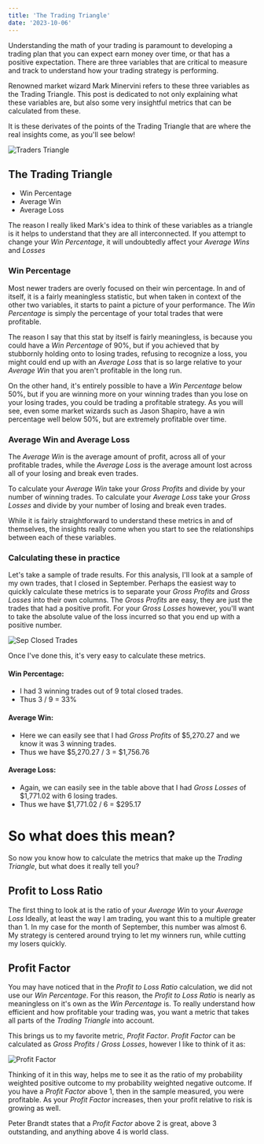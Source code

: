 ```yaml
---
title: 'The Trading Triangle'
date: '2023-10-06'
---
```


Understanding the math of your trading is paramount to developing a trading plan that you can expect earn money over time, or that has a positive expectation.  There are three variables that are critical to measure and track to understand how your trading strategy is performing.

Renowned market wizard Mark Minervini refers to these three variables as the Trading Triangle. This post is dedicated to not only explaining what these variables are, but also some very insightful metrics that can be calculated from these.

It is these derivates of the points of the Trading Triangle that are where the real insights come, as you'll see below!

![Traders Triangle](/assets/blog/trading-triangle/trading-triangle.jpg)

## The Trading Triangle
 - Win Percentage
 - Average Win
 - Average Loss

The reason I really liked Mark's idea to think of these variables as a triangle is it helps to understand that they are all interconnected.  If you attempt to change your *Win Percentage*, it will undoubtedly affect your *Average Wins* and *Losses*

### Win Percentage
Most newer traders are overly focused on their win percentage.  In and of itself, it is a fairly meaningless statistic, but when taken in context of the other two variables, it starts to paint a picture of your performance.
The *Win Percentage* is simply the percentage of your total trades that were profitable.

The reason I say that this stat by itself is fairly meaningless, is because you could have a *Win Percentage* of 90%, but if you achieved that by stubbornly holding onto to losing trades, refusing to recognize a loss, you might could end up with an *Average Loss* that is so large relative to your *Average Win* that you aren't profitable in the long run.

On the other hand, it's entirely possible to have a *Win Percentage* below 50%, but if you are winning more on your winning trades than you lose on your losing trades, you could be trading a profitable strategy.
As you will see, even some market wizards such as Jason Shapiro, have a win percentage well below 50%, but are extremely profitable over time.

### Average Win and Average Loss
The *Average Win* is the average amount of profit, across all of your profitable trades, while the *Average Loss* is the average amount lost across all of your losing and break even trades.

To calculate your *Average Win* take your *Gross Profits* and divide by your number of winning trades.
To calculate your *Average Loss* take your *Gross Losses* and divide by your number of losing and break even trades.

While it is fairly straightforward to understand these metrics in and of themselves, the insights really come when you start to see the relationships between each of these variables.

### Calculating these in practice
Let's take a sample of trade results.
For this analysis, I'll look at a sample of my own trades, that I closed in September.
Perhaps the easiest way to quickly calculate these metrics is to separate your *Gross Profits* and *Gross Losses* into their own columns. 
The *Gross Profits* are easy, they are just the trades that had a positive profit.
For your *Gross Losses* however, you'll want to take the absolute value of the loss incurred so that you end up with a positive number.

![Sep Closed Trades](/assets/blog/trading-triangle/sep-closed-trades.jpg)

Once I've done this, it's very easy to calculate these metrics.

#### Win Percentage:
  - I had 3 winning trades out of 9 total closed trades.
  - Thus 3 / 9 = 33%

#### Average Win:
  - Here we can easily see that I had *Gross Profits* of $5,270.27 and we know it was 3 winning trades.
  - Thus we have $5,270.27 / 3 = $1,756.76

#### Average Loss:
  - Again, we can easily see in the table above that I had *Gross Losses* of $1,771.02 with 6 losing trades.
  - Thus we have $1,771.02 / 6 = $295.17

# So what does this mean?
So now you know how to calculate the metrics that make up the *Trading Triangle*, but what does it really tell you?

## Profit to Loss Ratio
The first thing to look at is the ratio of your *Average Win* to your *Average Loss*
Ideally, at least the way I am trading, you want this to a multiple greater than 1.
In my case for the month of September, this number was almost 6.
My strategy is centered around trying to let my winners run, while cutting my losers quickly.

## Profit Factor
You may have noticed that in the *Profit to Loss Ratio* calculation, we did not use our *Win Percentage*.
For this reason, the *Profit to Loss Ratio* is nearly as meaningless on it's own as the *Win Percentage* is.
To really understand how efficient and how profitable your trading was, you want a metric that takes all parts of the *Trading Triangle* into account.

This brings us to my favorite metric, *Profit Factor*.
*Profit Factor* can be calculated as *Gross Profits* / *Gross Losses*, however I like to think of it as:

![Profit Factor](/assets/blog/trading-triangle/profit-factor.jpg)

Thinking of it in this way, helps me to see it as the ratio of my probability weighted positive outcome to my probability weighted negative outcome.
If you have a *Profit Factor* above 1, then in the sample measured, you were profitable.
As your *Profit Factor* increases, then your profit relative to risk is growing as well.

Peter Brandt states that a *Profit Factor* above 2 is great, above 3 outstanding, and anything above 4 is world class.
